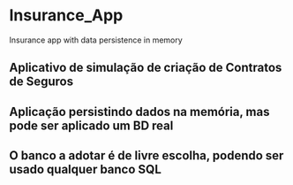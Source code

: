 # Insurance_App
Insurance app with data persistence in memory

## Aplicativo de simulação de criação de Contratos de Seguros ##
## Aplicação persistindo dados na memória, mas pode ser aplicado um BD real ##
## O banco a adotar é de livre escolha, podendo ser usado qualquer banco SQL ##
